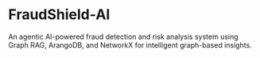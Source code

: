 # FraudShield-AI
An agentic AI-powered fraud detection and risk analysis system using Graph RAG, ArangoDB, and NetworkX for intelligent graph-based insights.

